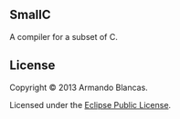 ## SmallC

A compiler for a subset of C.

## License

Copyright © 2013 Armando Blancas.

Licensed under the [Eclipse Public License](http://www.eclipse.org/legal/epl-v10.html).
